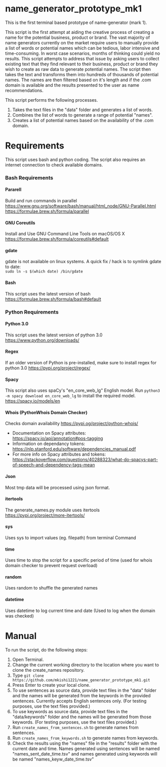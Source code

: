 # name_generator_prototype_mk1
This is the first terminal based prototype of name-generator (mark 1). 

This script is the first attempt at aiding the creative process of creating a name for the potential business, product or brand. The vast majority of name generators currently on the market require users to manually provide a list of words or potential names which can be tedious, labor intensive and time-consuming. In worst case scenarios, months of thinking could yield no results. This script attempts to address that issue by asking users to collect existing text that they find relevant to their business, product or brand they wish to create as raw data to generate potential names. The script then takes the text and transforms them into hundreds of thousands of potential names. The names are then filtered based on it's length and if the .com domain is available and the results presented to the user as name recommendations. 

This script performs the following processes.
1. Takes the text files in the "data" folder and generates a list of words.
2. Combines the list of words to generate a range of potential "names".
3. Creates a list of potential names based on the availability of the .com domain.

# Requirements
This script uses bash and python coding. The script also requires an internet connection to check available domains.

### Bash Requirements

#### Pararell
Build and run commands in parallel
https://www.gnu.org/software/bash/manual/html_node/GNU-Parallel.html
https://formulae.brew.sh/formula/parallel

#### GNU Coreutils
Install and Use GNU Command Line Tools on macOS/OS X
https://formulae.brew.sh/formula/coreutils#default

#### gdate
gdate is not available on linux systems. A quick fix / hack is to symlink gdate to date:  
`sudo ln -s $(which date) /bin/gdate`

#### Bash
This script uses the latest version of bash
https://formulae.brew.sh/formula/bash#default

### Python Requirements

#### Python 3.0
This script uses the latest version of python 3.0
https://www.python.org/downloads/

#### Regex
If an older version of Python is pre-installed, make sure to install regex for python 3.0
https://pypi.org/project/regex/

#### Spacy
This script also uses spaCy's "en_core_web_lg" English model. Run `python3 -m spacy download en_core_web_lg` to install the required model.
https://spacy.io/models/en

#### Whois (PythonWhois Domain Checker)
Checks domain availability
https://pypi.og/project/python-whois/

- Documentation on Spacy attributes: https://spacy.io/api/annotation#pos-tagging
- Information on dependancy tokens: https://nlp.stanford.edu/software/dependencies_manual.pdf
- For more info on Spacy attributes and tokens: https://stackoverflow.com/questions/40288323/what-do-spacys-part-of-speech-and-dependency-tags-mean

#### Json
Most tmp data will be processed using json format.

#### itertools
The generate_names.py module uses itertools
https://pypi.org/project/more-itertools/

#### sys
Uses sys to import values (eg. filepath) from terminal Command

#### time
Uses time to stop the script for a specific period of time (used for whois domain checker to prevent request overload)

#### random
Uses random to shuffle the generated names

#### datetime
Uses datetime to log current time and date (Used to log when the domain was checked)

# Manual

To run the script, do the following steps:
1. Open Terminal.
2. Change the current working directory to the location where you want to clone the create_names repository.
3. Type `git clone https://github.com/mkishi1221/name_generator_prototype_mk1.git`
4. Press Enter to create your local clone.
5. To use sentences as source data, provide text files in the "data" folder and the names will be generated from the keywords in the provided sentences. Currently accepts English sentences only. (For testing purposes, use the text files provided.)
6. To use keywords as source data, provide text files in the "data/keywords" folder and the names will be generated from those keywords. (For testing purposes, use the text files provided.)
7. Run `create_names_from_sentences.sh` to generate names from sentences.
8. Run `create_names_from_keywords.sh` to generate names from keywords.
9. Check the results using the "names" file in the "results" folder with the current date and time. Names generated using sentences will be named "names_sent_date_time.tsv" and names generated using keywords will be named "names_keyw_date_time.tsv"
